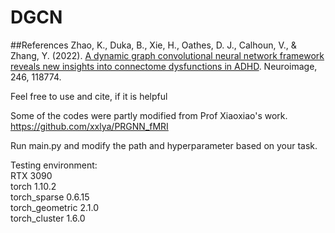 # DGCN

##References
Zhao, K., Duka, B., Xie, H., Oathes, D. J., Calhoun, V., & Zhang, Y. (2022). [A dynamic graph convolutional neural network framework reveals new insights into connectome dysfunctions in ADHD](https://www.sciencedirect.com/science/article/pii/S1053811921010466
). Neuroimage, 246, 118774.

Feel free to use and cite, if it is helpful

Some of the codes were partly modified from Prof Xiaoxiao's work. https://github.com/xxlya/PRGNN_fMRI

Run main.py and modify the path and hyperparameter based on your task.

Testing environment:<br />
RTX 3090<br />
torch 1.10.2<br />
torch_sparse 0.6.15<br />
torch_geometric 2.1.0<br />
torch_cluster 1.6.0
